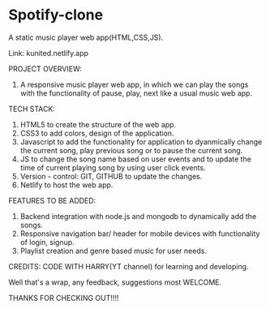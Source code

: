 # Spotify-clone
A static music player web app(HTML,CSS,JS).

Link: kunited.netlify.app

PROJECT OVERVIEW:

1. A responsive music player web app, in which we can play the songs with the functionality of pause, play, next like a usual music web app.

TECH STACK:

1. HTML5 to create the structure of the web app.
2. CSS3 to add colors, design of the application.
3. Javascript to add the functionality for application to dyanmically change the current song, play previous song or to pause the current song.
4. JS to change the song name based on user events and to update the time of current playing song by using user click events.
5. Version - control: GIT, GITHUB to update the changes.
6. Netlify to host the web app.


FEATURES TO BE ADDED:

1. Backend integration with node.js and mongodb to dynamically add the songs.
2. Responsive navigation bar/ header for mobile devices with functionality  of login, signup.
3. Playlist creation and genre based music for user needs.

CREDITS: CODE WITH HARRY(YT channel) for learning and developing.

Well that's a wrap, any feedback, suggestions most WELCOME.

THANKS FOR CHECKING OUT!!!!

